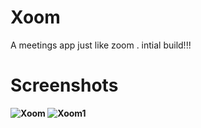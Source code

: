 # Xoom
A meetings app just like zoom . intial build!!!


# <b>Screenshots <b>
![Xoom](https://telegra.ph/file/7ea2f903714097299cf9f.png)
![Xoom1](https://telegra.ph/file/0e6017a46f396f9059f88.png)
  
